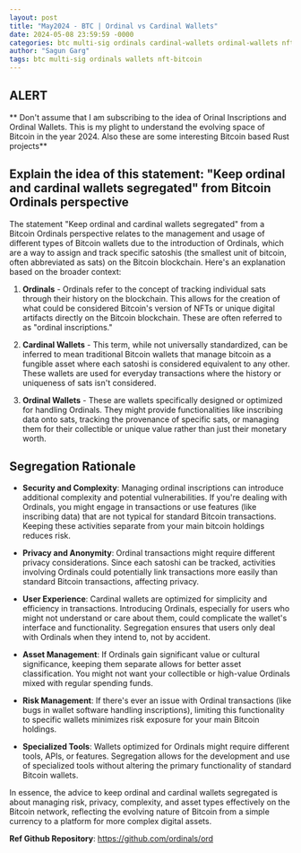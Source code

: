 ```yaml
---
layout: post
title: "May2024 - BTC | Ordinal vs Cardinal Wallets"
date: 2024-05-08 23:59:59 -0000
categories: btc multi-sig ordinals cardinal-wallets ordinal-wallets nft-bitcoin
author: "Sagun Garg"
tags: btc multi-sig ordinals wallets nft-bitcoin
---
```


## ALERT
** Don't assume that I am subscribing to the idea of Orinal Inscriptions and Ordinal Wallets. This is my plight to understand the evolving space of Bitcoin in the year 2024. Also these are some interesting Bitcoin based Rust projects**

## Explain the idea of this statement: "Keep ordinal and cardinal wallets segregated" from Bitcoin Ordinals perspective

The statement "Keep ordinal and cardinal wallets segregated" from a Bitcoin Ordinals perspective relates to the management and usage of different types of Bitcoin wallets due to the introduction of Ordinals, which are a way to assign and track specific satoshis (the smallest unit of bitcoin, often abbreviated as sats) on the Bitcoin blockchain. Here's an explanation based on the broader context:

1. **Ordinals** - Ordinals refer to the concept of tracking individual sats through their history on the blockchain. This allows for the creation of what could be considered Bitcoin's version of NFTs or unique digital artifacts directly on the Bitcoin blockchain. These are often referred to as "ordinal inscriptions."

2. **Cardinal Wallets** - This term, while not universally standardized, can be inferred to mean traditional Bitcoin wallets that manage bitcoin as a fungible asset where each satoshi is considered equivalent to any other. These wallets are used for everyday transactions where the history or uniqueness of sats isn't considered.

3. **Ordinal Wallets** - These are wallets specifically designed or optimized for handling Ordinals. They might provide functionalities like inscribing data onto sats, tracking the provenance of specific sats, or managing them for their collectible or unique value rather than just their monetary worth.

## Segregation Rationale ##

- **Security and Complexity**: Managing ordinal inscriptions can introduce additional complexity and potential vulnerabilities. If you're dealing with Ordinals, you might engage in transactions or use features (like inscribing data) that are not typical for standard Bitcoin transactions. Keeping these activities separate from your main bitcoin holdings reduces risk.

- **Privacy and Anonymity**: Ordinal transactions might require different privacy considerations. Since each satoshi can be tracked, activities involving Ordinals could potentially link transactions more easily than standard Bitcoin transactions, affecting privacy.

- **User Experience**: Cardinal wallets are optimized for simplicity and efficiency in transactions. Introducing Ordinals, especially for users who might not understand or care about them, could complicate the wallet's interface and functionality. Segregation ensures that users only deal with Ordinals when they intend to, not by accident.

- **Asset Management**: If Ordinals gain significant value or cultural significance, keeping them separate allows for better asset classification. You might not want your collectible or high-value Ordinals mixed with regular spending funds.

- **Risk Management**: If there's ever an issue with Ordinal transactions (like bugs in wallet software handling inscriptions), limiting this functionality to specific wallets minimizes risk exposure for your main Bitcoin holdings.

- **Specialized Tools**: Wallets optimized for Ordinals might require different tools, APIs, or features. Segregation allows for the development and use of specialized tools without altering the primary functionality of standard Bitcoin wallets.

In essence, the advice to keep ordinal and cardinal wallets segregated is about managing risk, privacy, complexity, and asset types effectively on the Bitcoin network, reflecting the evolving nature of Bitcoin from a simple currency to a platform for more complex digital assets.

**Ref Github Repository**: https://github.com/ordinals/ord

